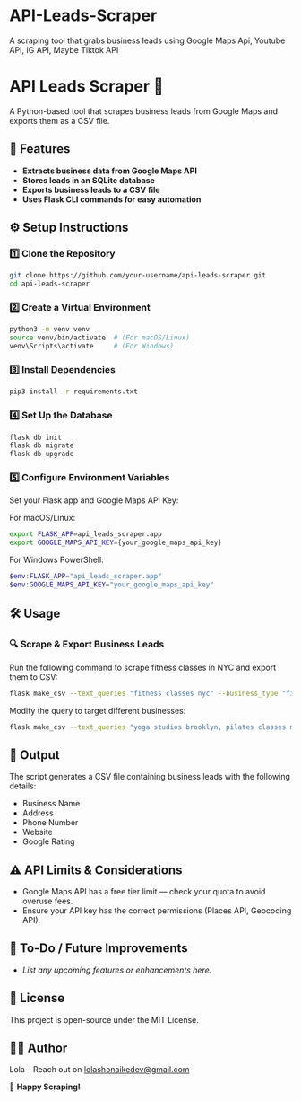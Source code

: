 # API-Leads-Scraper
A scraping tool that grabs business leads using Google Maps Api, Youtube API, IG API, Maybe Tiktok API

# API Leads Scraper 🚀

A Python-based tool that scrapes business leads from Google Maps and exports them as a CSV file.

## 📌 Features

- **Extracts business data from Google Maps API**
- **Stores leads in an SQLite database**
- **Exports business leads to a CSV file**
- **Uses Flask CLI commands for easy automation**

## ⚙️ Setup Instructions

### 1️⃣ Clone the Repository

```bash
git clone https://github.com/your-username/api-leads-scraper.git
cd api-leads-scraper
```

### 2️⃣ Create a Virtual Environment

```bash
python3 -m venv venv
source venv/bin/activate  # (For macOS/Linux)
venv\Scripts\activate     # (For Windows)
```

### 3️⃣ Install Dependencies

```bash
pip3 install -r requirements.txt
```

### 4️⃣ Set Up the Database

```bash
flask db init
flask db migrate
flask db upgrade
```

### 5️⃣ Configure Environment Variables

Set your Flask app and Google Maps API Key:

For macOS/Linux:
```bash
export FLASK_APP=api_leads_scraper.app
export GOOGLE_MAPS_API_KEY={your_google_maps_api_key}
```

For Windows PowerShell:
```powershell
$env:FLASK_APP="api_leads_scraper.app"
$env:GOOGLE_MAPS_API_KEY="your_google_maps_api_key"
```

## 🛠️ Usage

### 🔍 Scrape & Export Business Leads

Run the following command to scrape fitness classes in NYC and export them to CSV:

```bash
flask make_csv --text_queries "fitness classes nyc" --business_type "fitness classes"
```

Modify the query to target different businesses:

```bash
flask make_csv --text_queries "yoga studios brooklyn, pilates classes manhattan" --business_type "yoga"
```

## 📂 Output

The script generates a CSV file containing business leads with the following details:

- Business Name
- Address
- Phone Number
- Website
- Google Rating

## ⚠️ API Limits & Considerations

- Google Maps API has a free tier limit — check your quota to avoid overuse fees.
- Ensure your API key has the correct permissions (Places API, Geocoding API).

## 📏 To-Do / Future Improvements

- *List any upcoming features or enhancements here.*

## 📜 License

This project is open-source under the MIT License.

## 👨‍💻 Author

Lola – Reach out on lolashonaikedev@gmail.com

🚀 **Happy Scraping!**
```
